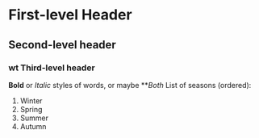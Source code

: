 # First-level Header
## Second-level header
### wt Third-level header
**Bold** or *Italic* styles of words, or maybe ***Both*
List of seasons (ordered):
1. Winter
2. Spring
3. Summer
4. Autumn

